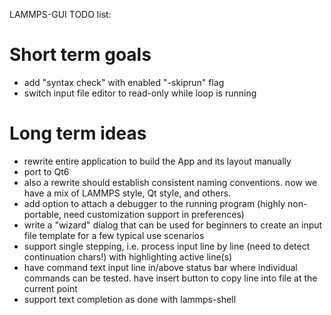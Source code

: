 LAMMPS-GUI TODO list:

# Short term goals

- add "syntax check" with enabled "-skiprun" flag
- switch input file editor to read-only while loop is running

# Long term ideas
- rewrite entire application to build the App and its layout manually
- port to Qt6
- also a rewrite should establish consistent naming conventions. now we have a mix of LAMMPS style, Qt style, and others.
- add option to attach a debugger to the running program (highly non-portable, need customization support in preferences)
- write a "wizard" dialog that can be used for beginners to create an input file template for a few typical use scenarios
- support single stepping, i.e. process input line by line (need to detect continuation chars!) with highlighting active line(s)
- have command text input line in/above status bar where individual commands can be tested. have insert button to copy line into file at the current point
- support text completion as done with lammps-shell
